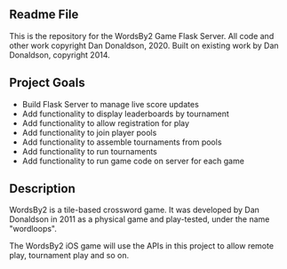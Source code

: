 ## Readme File

This is the repository for the WordsBy2 Game Flask Server. All code and other work copyright Dan Donaldson, 2020. Built on existing work by Dan Donaldson, copyright 2014.

## Project Goals

* Build Flask Server to manage live score updates
* Add functionality to display leaderboards by tournament
* Add functionality to allow registration for play
* Add functionality to join player pools
* Add functionality to assemble tournaments from pools
* Add functionality to run tournaments
* Add functionality to run game code on server for each game

## Description

WordsBy2 is a tile-based crossword game. It was developed by Dan Donaldson in 2011 as a physical game and play-tested, under the name "wordloops".

The WordsBy2 iOS game will use the APIs in this project to allow remote play, tournament play and so on.


